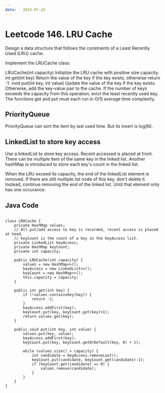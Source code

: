 ```yaml
---
date:   2024-07-28
---
```


# Leetcode 146. LRU Cache

Design a data structure that follows the constraints of a Least Recently Used (LRU) cache.

Implement the LRUCache class:

LRUCache(int capacity) Initialize the LRU cache with positive size capacity.
int get(int key) Return the value of the key if the key exists, otherwise return -1.
void put(int key, int value) Update the value of the key if the key exists. Otherwise, add the key-value pair to the cache. If the number of keys exceeds the capacity from this operation, evict the least recently used key.
The functions get and put must each run in O(1) average time complexity.

## PriorityQueue
PriorityQueue can sort the item by last used time. But its insert is log(N).

## LinkedList to store key access
Use a linkedList to store key access. Recent accessed is placed at front. There can be multiple item of the same key in the linked list. Another hashMap is introduced to store each key's count in the linked list.

When the LRU exceed its capacity, the end of the linkedList element is removed. If there are still multiple list node of this key, don't delete it. Instead, continue removing the end of the linked list. Until that element only has one occurance. 

## Java Code
<pre>
<code>
class LRUCache {
    private HashMap<Integer, Integer> values;
    // All put/add access to key is recorded, recent access is placed at head.
    // keyCount is the count of a key in the keyAccess list.
    private LinkedList<Integer> keyAccess;
    private HashMap<Integer, Integer> keyCount;
    private int capacity;

    public LRUCache(int capacity) {
        values = new HashMap<>();
        keyAccess = new LinkedList<>();
        keyCount = new HashMap<>();
        this.capacity = capacity;
    }
    
    public int get(int key) {
        if (!values.containsKey(key)) {
            return -1;
        }
        keyAccess.addFirst(key);
        keyCount.put(key, keyCount.get(key)+1);
        return values.get(key);
    }
    
    public void put(int key, int value) {
        values.put(key, value);
        keyAccess.addFirst(key);
        keyCount.put(key, keyCount.getOrDefault(key, 0) + 1);

        while (values.size() > capacity) {
            int candidate = keyAccess.removeLast();
            keyCount.put(candidate, keyCount.get(candidate)-1);
            if (keyCount.get(candidate) == 0) {
                values.remove(candidate);
            }
        }
    }
}
</code>
</pre>
